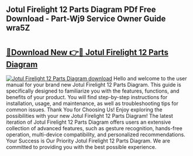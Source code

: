 ## Jotul Firelight 12 Parts Diagram PDf Free Download - Part-Wj9 Service Owner Guide wra5Z

# <h2><a href="http://dfqw5nq.blite.top/?on=Jotul+Firelight+12+Parts+Diagram">🔗Download New 👉🔴 Jotul Firelight 12 Parts Diagram</a></h2>

[![Jotul Firelight 12 Parts Diagram download](https://i.imgur.com/lujVjoI.png)](http://dfqw5nq.blite.top/?on=Jotul+Firelight+12+Parts+Diagram)
Hello and welcome to the user manual for your brand new Jotul Firelight 12 Parts Diagram. This guide is specifically designed to familiarize you with the features, functions, and benefits of your product. You will find step-by-step instructions for installation, usage, and maintenance, as well as troubleshooting tips for common issues. Thank You for Choosing Us! Enjoy exploring the possibilities with your new Jotul Firelight 12 Parts Diagram! The latest iteration of Jotul Firelight 12 Parts Diagram offers users an extensive collection of advanced features, such as gesture recognition, hands-free operation, multi-device compatibility, and personalized recommendations. Your Success is Our Priority Jotul Firelight 12 Parts Diagram. We are committed to providing you with the best possible experience.
